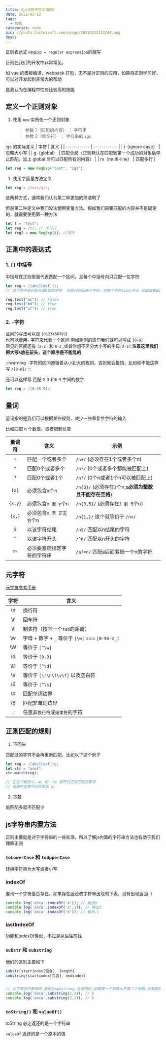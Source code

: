 ```yaml
---
title: 《js正则不完全指南》
date: 2021-03-12
tags:
  - 前端
categories: code
pic: //photo.tuituisoft.com/picgo/20210312113244.png
desc:
---
```


正则表达式 `RegExp = regular expression`的缩写

正则在我们的开发中非常常见，

如 vue 的模板编译，webpack 打包，无不是对正则的应用，如果将正则学习好，可以对开发起到非常大的帮助

是我认为在编程中性价比较高的技能

## 定义一个正则对象

1. 使用 `new` 实例化一个正则对象
   > 参数 1（匹配的内容） ： 字符串 <br>
   > 参数 2（修饰符） ： 字符串的 `igs`

igs 的实际含义
| 字符 | 含义 |
| ------------ | ------------ |
| i（ignore case） | 忽略大小写 |
| g（global） | 匹配全局（正则默认在匹配到第一个成功的对象后停止匹配，加上 global 后可以匹配所有的内容） |
| m（multi-line） | 匹配多行 |

```js
let reg = new RegExp("test", "igs");
```

1. 使用字面量方法定义

```js
let reg = /test/gis;
```

这两种方式，通常我们认为第二种更加的简洁明了

但是第二种定义中我们没法使用变量方法。假如我们需要匹配的内容并不是固定的，就需要使用第一种方法

```js
let t = "test";
let reg = /t/; // 不可行
let reg2 = new RegExp(t); //可行
```

## 正则中的表达式

### 1. `[]` 中括号

中括号在正则里面代表匹配一个区间，且每个中括号内只匹配一位字符

```js
let reg = /[abc][def]]/;
// 这个并不是匹配长度6位的字符  而是只匹配两个字符，这两个字符以abc开头 后面跟着def

reg.test("ac"); // false
reg.test("bd"); // true
reg.test("af"); // true
```

### 2. `-`字符

区间的写法可以是 `[0123456789]` <br>
也可以使用`-` 字符来代表一个区间 例如刚刚的语句我们就可以写成 `[0-9]` <br>
常见的区间还有 `[a-z]` 和 `A-Z` ,或者你想不区分大小写的字母`[A-z]` **注意这里我们把大写`A`放在前头，这个顺序是不能乱的**

:::warning
`-`字符的区间遵循着从小到大的规则，否则就会报错，比如你不能这样写 `/[9-0]/`
:::

还可以这样写 匹配 `0-3` 和`6-9` 中间的数字

```js
let reg = /[0-36-9]/;
```

## 量词

量词指的是我们可以根据某些规则，减少一些重复性字符的输入

比如匹配 n 个数值，或者限制长度

| 量词符 | 含义 | 示例 |
| :----: | ---- | ---- |
|   `+`    | 匹配一个或者多个   | `/n+/` (必须存在1个或者多个n)|
|   `*`    | 匹配0个或者多个   | `/n*/` (0个或者多个都能被匹配上)|
|   `?`    | 匹配0个或者1个   | `/n?/` (0个n或者1个n可以被匹配上)|
|   `{x}`    | 必须包含x个n   | `/n{3}/` (必须存在`3`个n,**`x`必须为整数 且不能存在空格**)|
|   `{x,y}`    | 必须包含`x 至 y`个n   | `/n{3,5}/` (必须存在`3 到 5`个n)|
|   `{x,}`    | 必须包含`x 至 正无穷`个n   | `/n{1,}/` 这个就等价于 `/n+/` |
|   `$`    |  以该字符结尾   | `/n$/` 匹配以n结尾的字符 |
|   `^`    |  以该字符开头   | `/^n/` 匹配以n开头的字符 |
|   `?=`    |  必须要紧随指定字符的字符串   | `/a?=n/` 匹配a后面紧随一个n的字符 |






<!-- ### `^` 字符

`^` 如果在方括号内意味取反

```js
let reg = /[^a]/  // 不能包含a
```
如果不是在方括号内，意味表示以什么开头，

```js
let reg = /^a/  // 匹配以a靠头的字符
```

### `+` 字符
 `+` 号代表一个或者多个
```js
let str = /\w+/ //代表必须要有一个数字，或者多个数字
```
### `*`字符
`*` 号代表0个或多个

### `$`字符
 -->

## 元字符

[元字符参考手册](https://www.w3school.com.cn/jsref/jsref_obj_regexp.asp)

| 字符 | 含义                                            |
| :--: | ----------------------------------------------- |
|  \n  | 换行符                                          |
|  \r  | 回车符                                          |
|  \t  | 制表符（按下一个`tab`的距离）                   |
|  \w  | 字母 + 数字 + `_` 等价于 `[\w]` === `[0-9A-z_]` |
|  \W  | 等价于 `[^\w]`                                  |
|  \d  | 等价于 `[0-9]`                                  |
|  \D  | 等价于 `[^\d]`                                  |
|  \s  | 等价于 `[\r\n\t\v\f]` 以及空白符                |
|  \S  | 等价于 `[^\s]`                                  |
|  \b  | 匹配单词边界                                    |
|  \B  | 匹配非单词边界                                  |
|  .   | 任意非`换行符`或`结束符`的字符                  |

## 正则匹配的规则

1. 不回头

匹配过的字符不会再重新匹配，比如以下这个例子

```js
let reg = /[abc][cef]/g;
let str = "acef";
str.match(reg);

// 在这个案例中，ac 和  ce 都符合正则匹配的要求
// 但是在这里只会匹配出 ac
```
2. 贪婪

能匹配多就不匹配少


## js字符串内置方法

正则主要就是对于字符串的一些处理，所以了解js内置的字符串方法也有助于我们理解正则

### `toLowerCase` 和 `toUpperCase`
转换字符串为大写或者小写


### indexOf 
查询一个字符是否存在，如果存在返还改字符串出现的下表，没有出现返回`-1` 
```js
console.log('abca'.indexOf('a')); // 输出0
console.log('abca'.indexOf('a',1)); // 输出3
console.log('abca'.indexOf('d')); // 输出-1
```

### lastIndexOf
功能和indexOf类似，不过是从后往前找

### `substr` 和 `substring`
他们的区别主要如下

```js
substr(startindex[包含], length)
substring(startindex[包含], endindex)
```

```js

// 以下两组结果相同,是因为substring 在调用时,如果第一个参数大于第二个参数,会智能的调换位置
console.log('abca'.substring(1,2)); // b
console.log('abca'.substring(2,1)); // b
```

### `toString()` 和 `valueOf()`

toString 必定返还的是一个字符串

`valueOf` 返还的是一个原本的值

